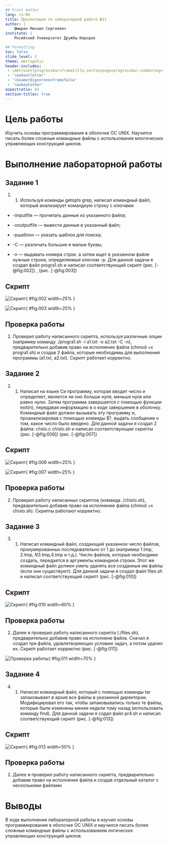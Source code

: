 ```yaml
---
## Front matter
lang: ru-RU
title: Презентация по лабораторной работе №11
author: |
	Шмырин Михаил Сергеевич
institute: |
	Росийский Университет Дружбы Народов

## Formatting
toc: false
slide_level: 2
theme: metropolis
header-includes: 
 - \metroset{progressbar=frametitle,sectionpage=progressbar,numbering=fraction}
 - '\makeatletter'
 - '\beamer@ignorenonframefalse'
 - '\makeatother'
aspectratio: 43
section-titles: true
---
```


# Цель работы

Изучить основы программирования в оболочке ОС UNIX. Научится писать более сложные командные файлы с использование млогических управляющих конструкций циклов.

# Выполнение лабораторной работы

## Задание 1

1. 1) Используя команды getopts grep, написал командный файл, который анализирует командную строку с ключами: 

* -iinputfile — прочитать данные из указанного файла;

* -ooutputfile — вывести данные в указанный файл;

* -pшаблон — указать шаблон для поиска;

* -C — различать большие и малые буквы;

* -n — выдавать номера строк. 
а затем ищет в указанном файле нужные строки, определяемые ключом -p. Для данной задачи я создал файл progra1.sh и написал соответствующий скрипт (рис. [-@fig:002]) , (рис. [-@fig:003])  


## Скрипт

![Скрипт](image/pr11.png){ #fig:002 width=25% }

![Скрипт](image/pr12.png){ #fig:003 width=25% }

## Проверка работы

  2) Проверил работу написанного скрипта, используя различные опции (например команду ./progra1.sh -i a1.txt -o a2.txt -C -n), предварительно добавив право на исполнение файла (chmod +x progra1.sh) и создав 2 файла, которые необходимы для выполнения программы (a1.txt, a2.txt). Скрипт работает корректно.

## Задание 2

2. 1) Написал на языке Си программу, которая вводит число и определяет, является ли оно больше нуля, меньше нуля или равно нулю. Затем программа завершается с помощью функции exit(n), передавая информацию в о коде завершения в оболочку. Командный  файл должен вызывать эту программу и, проанализировав с помощью команды $?, выдать сообщение о том, какое число было введено. Для данной задачи я создал 2 файла: chslo.c chislo.sh и написал соответствующие скрипты (рис. [-@fig:006]) (рис. [-@fig:007])


## Скрипт

![Скрипт](image/pr21.png){ #fig:006 width=25% }

![Скрипт](image/pr22.png){ #fig:007 width=25% }

## Проверка работы

2) Проверил работу написанных скриптов (команда ./chislo.sh), предварительно добавив право на исполнение файла (chmod +x chislo.sh). Скрипты работают корректно.

## Задание 3

3. 1) Написал командный файл, создающий указанное число файлов, пронумерованных последовательно от 1 до   (например 1.tmp, 2.tmp, 𝑁3.tmp,4.tmp и т.д.). Число файлов, которые необходимо создать, передается в аргументы командной строки. Этот же командный файл должен уметь удалять все созданные им файлы (если они существуют). Для данной задачи я создал файл files.sh и написал соответствующий скрипт (рис. [-@fig:010])

## Скрипт

![Скрипт](image/pr31.png){ #fig:010 width=60% }

## Проверка работы

2) Далее я проверил работу написанного скрипта (./files.sh), предварительно добавив право на исполнене файла. Сначал я создал три файла, удовлетворяющих условию задач, а потом удалил их. Скрипт работает корректно (рис. [-@fig:011])

![Проверка работы](image/32.png){ #fig:011 width=70% }

## Задание 4

4. 1) Написал командный файл, который с помощью команды tar запаковывает в архив все файлы в указанной директории. Модифицировал его так, чтобы запаковывались только те файлы, которые были изменены менее недели тому назад (использовать команду find). Для данной задачи я содал файл pr4.sh и написал соответствующий скрипт (рис. [-@fig:013])


## Скрипт

![Скрипт](image/pr41.png){ #fig:013 width=50% }

## Проверка работы

2) Далее я проверил работу написанного скрипта, предварительно добавив право на исполнение файла и создав отдельный каталог с несколькими файлами



# Выводы

В ходе выполнения лабораторной работы я изучил основы программирования в оболочке ОС UNIX и научился писать более сложные командные файлы с использованием логических управляющих конструкций циклов.




